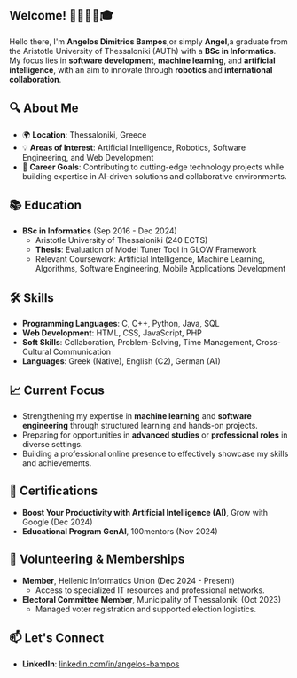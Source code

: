 ## Welcome! 👋👨🏻‍💻🎓

Hello there, I'm **Angelos Dimitrios Bampos**,or simply **Angel**,a  graduate from the Aristotle University of Thessaloniki (AUTh) with a **BSc in Informatics**. My focus lies in **software development**, **machine learning**, and **artificial intelligence**, with an aim to innovate through **robotics** and **international collaboration**.  

## 🔍 About Me  

- 🌍 **Location**: Thessaloniki, Greece  
- 💡 **Areas of Interest**: Artificial Intelligence, Robotics, Software Engineering, and Web Development  
- 🎯 **Career Goals**: Contributing to cutting-edge technology projects while building expertise in AI-driven solutions and collaborative environments.  

## 📚 Education  

- **BSc in Informatics** (Sep 2016 - Dec 2024)  
  - Aristotle University of Thessaloniki (240 ECTS)  
  - **Thesis**: Evaluation of Model Tuner Tool in GLOW Framework  
  - Relevant Coursework: Artificial Intelligence, Machine Learning, Algorithms, Software Engineering, Mobile Applications Development  

## 🛠️ Skills  

- **Programming Languages**: C, C++, Python, Java, SQL  
- **Web Development**: HTML, CSS, JavaScript, PHP
- **Soft Skills**: Collaboration, Problem-Solving, Time Management, Cross-Cultural Communication  
- **Languages**: Greek (Native), English (C2), German (A1)  

## 📈 Current Focus  

- Strengthening my expertise in **machine learning** and **software engineering** through structured learning and hands-on projects.
- Preparing for opportunities in **advanced studies** or **professional roles** in diverse settings.  
- Building a professional online presence to effectively showcase my skills and achievements.

## 🌟 Certifications  

- **Boost Your Productivity with Artificial Intelligence (AI)**, Grow with Google (Dec 2024)  
- **Educational Program GenAI**, 100mentors (Nov 2024)  

## 🏅 Volunteering & Memberships  

- **Member**, Hellenic Informatics Union (Dec 2024 - Present)  
  - Access to specialized IT resources and professional networks.  
- **Electoral Committee Member**, Municipality of Thessaloniki (Oct 2023)  
  - Managed voter registration and supported election logistics.  

## 📫 Let's Connect  

- **LinkedIn**:  [linkedin.com/in/angelos-bampos](https://www.linkedin.com/in/angelos-bampos/)
